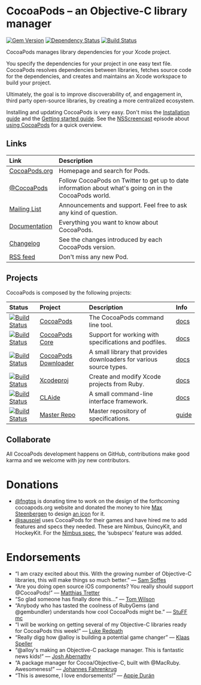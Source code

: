 # CocoaPods – an Objective-C library manager

[![Gem Version](https://badge.fury.io/rb/cocoapods.png)](http://badge.fury.io/rb/cocoapods)
[![Dependency Status](https://gemnasium.com/CocoaPods/CocoaPods.png)](https://gemnasium.com/CocoaPods/CocoaPods)
[![Build Status](https://travis-ci.org/CocoaPods/CocoaPods.png?branch=master)](https://travis-ci.org/CocoaPods/CocoaPods)

CocoaPods manages library dependencies for your Xcode project.

You specify the dependencies for your project in one easy text file. CocoaPods
resolves dependencies between libraries, fetches source code for the
dependencies, and creates and maintains an Xcode workspace to build your
project.

Ultimately, the goal is to improve discoverability of, and engagement in, third
party open-source libraries, by creating a more centralized ecosystem.

Installing and updating CocoaPods is very easy. Don't miss the [Installation
guide](http://docs.cocoapods.org/guides/installing_cocoapods.html) and the
[Getting started guide](http://docs.cocoapods.org/guides/getting_started.html).
See the [NSScreencast](https://twitter.com/NSScreencast) episode about [using
CocoaPods](http://nsscreencast.com/episodes/5-cocoapods) for a quick overview.


## Links

| Link | Description |
| :----- | :------ |
[CocoaPods.org](http://cocoapods.org/) | Homepage and search for Pods.
[@CocoaPods](http://twitter.com/CocoaPods) | Follow CocoaPods on Twitter to get up to date information about what's going on in the CocoaPods world.
[Mailing List](http://groups.google.com/group/cocoapods) | Announcements and support. Feel free to ask any kind of question.
[Documentation](http://docs.cocoapods.org) | Everything you want to know about CocoaPods.
[Changelog](https://github.com/CocoaPods/CocoaPods/blob/master/CHANGELOG.md) | See the changes introduced by each CocoaPods version.
[RSS feed](http://feeds.cocoapods.org/new-pods.rss) | Don't miss any new Pod.


## Projects

CocoaPods is composed by the following projects:

| Status | Project | Description | Info |
| :----- | :------ | :--- | :--- |
| [![Build Status](https://secure.travis-ci.org/CocoaPods/CocoaPods.png?branch=master)](http://travis-ci.org/CocoaPods/CocoaPods) | [CocoaPods](https://github.com/CocoaPods/CocoaPods) | The CocoaPods command line tool. | [docs](http://docs.cocoapods.org/cocoapods)
| [![Build Status](https://secure.travis-ci.org/CocoaPods/Core.png?branch=master)](http://travis-ci.org/CocoaPods/Core) | [CocoaPods Core](https://github.com/CocoaPods/Core) | Support for working with specifications and podfiles. | [docs](http://docs.cocoapods.org/cocoapods_core)
| [![Build Status](https://secure.travis-ci.org/CocoaPods/cocoapods-downloader.png?branch=master)](http://travis-ci.org/CocoaPods/cocoapods-downloader) |[CocoaPods Downloader](https://github.com/CocoaPods/cocoapods-downloader) |  A small library that provides downloaders for various source types. |  [docs](http://docs.cocoapods.org/cocoapods_downloader/index.html)
| [![Build Status](https://travis-ci.org/CocoaPods/Xcodeproj.png?branch=master)](https://travis-ci.org/CocoaPods/Xcodeproj) | [Xcodeproj](https://github.com/CocoaPods/Xcodeproj) | Create and modify Xcode projects from Ruby. |  [docs](http://docs.cocoapods.org/xcodeproj/index.html)
| [![Build Status](https://travis-ci.org/CocoaPods/CLAide.png?branch=master)](https://travis-ci.org/CocoaPods/CLAide) | [CLAide](https://github.com/CocoaPods/CLAide) | A small command-line interface framework.  | [docs](http://docs.cocoapods.org/claide/index.html)
| [![Build Status](https://secure.travis-ci.org/CocoaPods/Specs.png?branch=master)](http://travis-ci.org/CocoaPods/Specs) | [Master Repo ](https://github.com/CocoaPods/Specs) | Master repository of specifications. | [guide](http://docs.cocoapods.org/guides/contributing_to_the_master_repo.html)


## Collaborate

All CocoaPods development happens on GitHub, contributions make good karma and
we welcome with joy new contributors.

# Donations

- [@fngtps](http://twitter.com/fngtps) is donating time to work on the design
  of the forthcoming cocoapods.org website and donated the money to hire [Max
  Steenbergen](http://twitter.com/maxsteenbergen) to design [an
  icon](http://drbl.in/cpmL) for it.
- [@sauspiel](http://twitter.com/Sauspiel) uses CocoaPods for their games and
  have hired me to add features and specs they needed. These are Nimbus,
  QuincyKit, and HockeyKit. For the [Nimbus
  spec](https://github.com/CocoaPods/Specs/blob/master/Nimbus/0.9.0/Nimbus.podspec),
  the ‘subspecs’ feature was added.

# Endorsements

- “I am crazy excited about this. With the growing number of Objective-C
  libraries, this will make things so much better.” –– [Sam
  Soffes](http://news.ycombinator.com/item?id=3009154)
- “Are you doing open source iOS components? You really should support
  @CocoaPods!” –– [Matthias
  Tretter](http://twitter.com/#!/myell0w/status/134955697740840961)
- “So glad someone has finally done this...” –– [Tom
  Wilson](http://news.ycombinator.com/item?id=3009349)
- “Anybody who has tasted the coolness of RubyGems (and @gembundler)
  understands how cool CocoaPods might be.” –– [StuFF
  mc](http://twitter.com/#!/stuffmc/status/115374231591731200)
- “I will be working on getting several of my Objective-C libraries ready for
  CocoaPods this week!” –– [Luke
  Redpath](http://twitter.com/#!/lukeredpath/status/115510581921988608)
- “Really digg how @alloy is building a potential game changer” –– [Klaas
  Speller](https://twitter.com/#!/spllr/status/115914209438601216)
- “@alloy's making an Objective-C package manager. This is fantastic news
  kids!” –– [Josh
  Abernathy](http://twitter.com/#!/joshaber/status/115273577703555073)
- “A package manager for Cocoa/Objective-C, built with @MacRuby. Awesomeness!”
  –– [Johannes
  Fahrenkrug](http://twitter.com/#!/jfahrenkrug/status/115303240286998528)
- “This is awesome, I love endorsements!” –– [Appie
  Durán](http://twitter.com/#!/AppieDuran)

